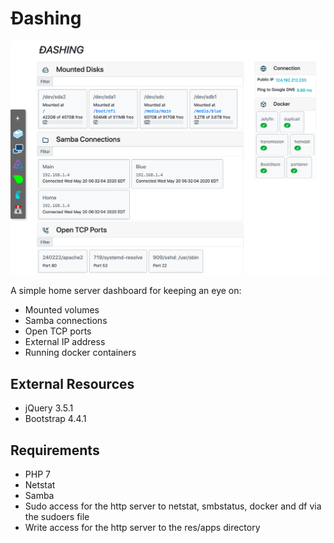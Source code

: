 # Đashing
![Screenshot](https://github.com/HippyScript/dashing/blob/master/dashing.png)

A simple home server dashboard for keeping an eye on:
- Mounted volumes
- Samba connections
- Open TCP ports
- External IP address
- Running docker containers

## External Resources
- jQuery 3.5.1
- Bootstrap 4.4.1

## Requirements
- PHP 7
- Netstat
- Samba
- Sudo access for the http server to netstat, smbstatus, docker and df via the sudoers file
- Write access for the http server to the res/apps directory
